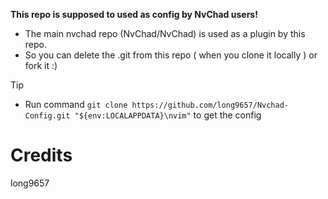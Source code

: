 **This repo is supposed to used as config by NvChad users!**

- The main nvchad repo (NvChad/NvChad) is used as a plugin by this repo.
- So you can delete the .git from this repo ( when you clone it locally ) or fork it :)

>[!TIP]
>- Run command `git clone https://github.com/long9657/Nvchad-Config.git "${env:LOCALAPPDATA}\nvim"` to get the config
# Credits
long9657
